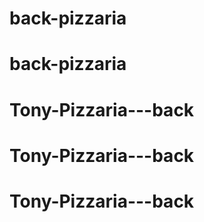 # back-pizzaria
# back-pizzaria
# Tony-Pizzaria---back
# Tony-Pizzaria---back
# Tony-Pizzaria---back
